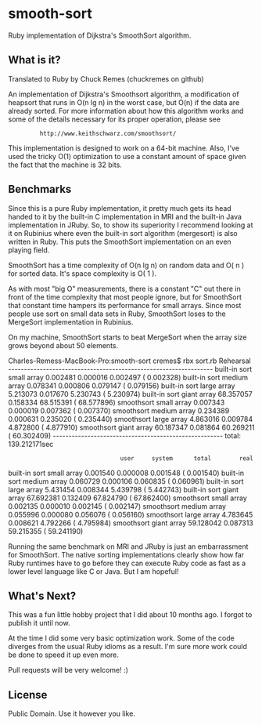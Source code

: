 smooth-sort
===========

Ruby implementation of Dijkstra's SmoothSort algorithm.

What is it?
-----------

Translated to Ruby by Chuck Remes (chuckremes on github)

An implementation of Dijkstra's Smoothsort algorithm, a modification of
heapsort that runs in O(n lg n) in the worst case, but O(n) if the data
are already sorted.  For more information about how this algorithm works
and some of the details necessary for its proper operation, please see

             http://www.keithschwarz.com/smoothsort/

This implementation is designed to work on a 64-bit machine. Also,
I've used the tricky O(1) optimization to use a constant amount of space
given the fact that the machine is 32 bits.


Benchmarks
----------

Since this is a pure Ruby implementation, it pretty much gets its head
handed to it by the built-in C implementation in MRI and the built-in Java 
implementation in JRuby. So, to show its superiority I recommend looking
at it on Rubinius where even the built-in sort algorithm (mergesort) is
also written in Ruby. This puts the SmoothSort implementation on an even
playing field.

SmoothSort has a time complexity of O(n lg n) on random data and O( n ) 
for sorted data. It's space complexity is O( 1 ).

As with most "big O" measurements, there is a constant "C" out there in
front of the time complexity that most people ignore, but for SmoothSort 
that constant time hampers its performance for small arrays. Since most 
people use sort on small data sets in Ruby, SmoothSort loses to the
MergeSort implementation in Rubinius.

On my machine, SmoothSort starts to beat MergeSort when the array size
grows beyond about 50 elements.

Charles-Remess-MacBook-Pro:smooth-sort cremes$ rbx sort.rb 
Rehearsal -----------------------------------------------------------------
built-in sort small array       0.002481   0.000016   0.002497 (  0.002328)
built-in sort medium array      0.078341   0.000806   0.079147 (  0.079156)
built-in sort large array       5.213073   0.017670   5.230743 (  5.230974)
built-in sort giant array      68.357057   0.158334  68.515391 ( 68.577896)
smoothsort small array          0.007343   0.000019   0.007362 (  0.007370)
smoothsort medium array         0.234389   0.000631   0.235020 (  0.235440)
smoothsort large array          4.863016   0.009784   4.872800 (  4.877910)
smoothsort giant array         60.187347   0.081864  60.269211 ( 60.302409)
------------------------------------------------------ total: 139.212171sec

                                    user     system      total        real
built-in sort small array       0.001540   0.000008   0.001548 (  0.001540)
built-in sort medium array      0.060729   0.000106   0.060835 (  0.060961)
built-in sort large array       5.431454   0.008344   5.439798 (  5.442743)
built-in sort giant array      67.692381   0.132409  67.824790 ( 67.862400)
smoothsort small array          0.002135   0.000010   0.002145 (  0.002147)
smoothsort medium array         0.055996   0.000080   0.056076 (  0.056160)
smoothsort large array          4.783645   0.008621   4.792266 (  4.795984)
smoothsort giant array         59.128042   0.087313  59.215355 ( 59.241190)


Running the same benchmark on MRI and JRuby is just an embarrassment for
SmoothSort. The native sorting implementations clearly show how far Ruby 
runtimes have to go before they can execute Ruby code as fast as a lower
level language like C or Java. But I am hopeful!

What's Next?
------------

This was a fun little hobby project that I did about 10 months ago. I forgot
to publish it until now.

At the time I did some very basic optimization work. Some of the code diverges
from the usual Ruby idioms as a result. I'm sure more work could be done to 
speed it up even more.

Pull requests will be very welcome! :)

License
-------
Public Domain. Use it however you like. 